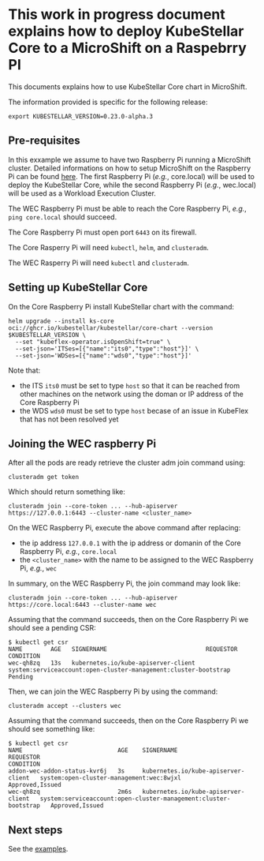 # This work in progress document explains how to deploy KubeStellar Core to a MicroShift on a Raspebrry PI

This documents explains how to use KubeStellar Core chart in MicroShift.

The information provided is specific for the following release:

```shell
export KUBESTELLAR_VERSION=0.23.0-alpha.3
```

## Pre-requisites

In this exxample we assume to have two Raspberry Pi running a MicroShift cluster. Detailed informations on how to setup MicroShift on the Raspberry Pi can be found [here](https://community.ibm.com/community/user/cloud/blogs/alexei-karve/2021/11/28/microshift-4). The first Raspberry Pi (_e.g._, core.local) will be used to deploy the KubeStellar Core, while the second Raspberry Pi (_e.g._, wec.local) will be used as a Workload Execution Cluster.

The WEC Raspberry Pi must be able to reach the Core Raspberry Pi, _e.g._, `ping core.local` should succeed.

The Core Raspberry Pi must open port `6443` on its firewall.

The Core Rasperry Pi will need `kubectl`, `helm`, and `clusteradm`.

The WEC Rasperry Pi will need `kubectl` and `clusteradm`.

## Setting up KubeStellar Core

On the Core Raspberry Pi install KubeStellar chart with the command:

```shell
helm upgrade --install ks-core oci://ghcr.io/kubestellar/kubestellar/core-chart --version $KUBESTELLAR_VERSION \
  --set "kubeflex-operator.isOpenShift=true" \
  --set-json='ITSes=[{"name":"its0","type":"host"}]' \
  --set-json='WDSes=[{"name":"wds0","type":"host"}]'
```

Note that:
-  the ITS `its0` must be set to type `host` so that it can be reached from other machines on the network using the doman or IP address of the Core Raspberry Pi
-  the WDS `wds0` must be set to type `host` becase of an issue in KubeFlex that has not been resolved yet

## Joining the WEC raspberry Pi

After all the pods are ready retrieve the cluster adm join command using:

```shell
clusteradm get token
```

Which should return something like:

```shell
clusteradm join --core-token ... --hub-apiserver https://127.0.0.1:6443 --cluster-name <cluster_name>
```

On the WEC Raspberry Pi, execute the above command after replacing:
- the ip address `127.0.0.1` with the ip address or domanin of the Core Raspberry Pi, _e.g._, `core.local`
- the `<cluster_name>` with the name to be assigned to the WEC Raspberry Pi, _e.g._, `wec`

In summary, on the WEC Raspberry Pi, the join command may look like:

```shell
clusteradm join --core-token ... --hub-apiserver https://core.local:6443 --cluster-name wec
```

Assuming that the command succeeds, then on the Core Raspberry Pi we should see a pending CSR:

```shell
$ kubectl get csr
NAME        AGE   SIGNERNAME                            REQUESTOR                                                         CONDITION
wec-qh8zq   13s   kubernetes.io/kube-apiserver-client   system:serviceaccount:open-cluster-management:cluster-bootstrap   Pending
```

Then, we can join the WEC Raspberry Pi by using the command:

```shell
clusteradm accept --clusters wec
```

Assuming that the command succeeds, then on the Core Raspberry Pi we should see something like:

```shell
$ kubectl get csr
NAME                           AGE    SIGNERNAME                            REQUESTOR                                                         CONDITION
addon-wec-addon-status-kvr6j   3s     kubernetes.io/kube-apiserver-client   system:open-cluster-management:wec:8wjxl                          Approved,Issued
wec-qh8zq                      2m6s   kubernetes.io/kube-apiserver-client   system:serviceaccount:open-cluster-management:cluster-bootstrap   Approved,Issued
```

## Next steps

See the [examples](./examples.md).
